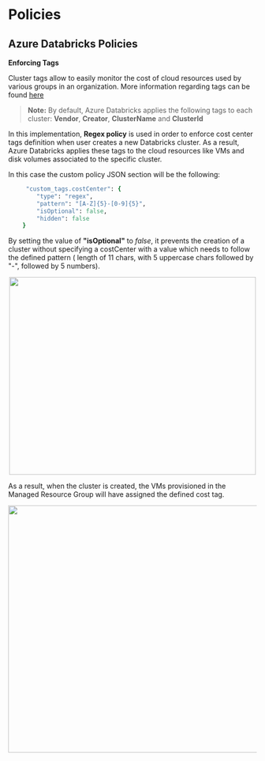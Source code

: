 # Policies
## Azure Databricks Policies
**Enforcing Tags**
    
Cluster tags allow to easily monitor the cost of cloud resources used by various groups in an organization. More information regarding tags can be found [here](https://docs.microsoft.com/en-us/azure/databricks/administration-guide/account-settings/usage-detail-tags-azure#tag-propagation)

>**Note:** By default, Azure Databricks applies the following tags to each cluster: **Vendor**, **Creator**, **ClusterName** and **ClusterId**


In this implementation, **Regex policy** is used in order to enforce cost center tags definition when user creates a new Databricks cluster. As a result, Azure Databricks applies these tags to the cloud resources like VMs and disk volumes associated to the specific cluster. 

 In this case the custom policy JSON section will be the following: 

~~~ruby
     "custom_tags.costCenter": {
        "type": "regex",
        "pattern": "[A-Z]{5}-[0-9]{5}",
        "isOptional": false,
        "hidden": false
    } 
~~~
By setting the value of **"isOptional"** to *false*, it prevents the creation of a cluster without specifying a costCenter with a value which needs to follow the defined pattern ( length of 11 chars, with 5 uppercase chars followed by "-", followed by 5 numbers). 


<p align="center">
  <img width="500" height="400" src="https://github.com/Azure/data-node/tree/adb-regex/docs/images/DefiningCostCenter-DatabricksUX.png">
</p>
    
    
As a result, when the cluster is created, the VMs provisioned in the Managed Resource Group will have assigned the defined cost tag. 


<p align="center">
  <img width="800" height="500" src="https://github.com/Azure/data-node/tree/adb-regex/docs/images/CostCenterDefined-Portal.png">
</p>
